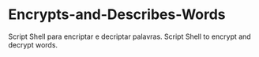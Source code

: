 # Encrypts-and-Describes-Words
Script Shell para encriptar e decriptar palavras. Script Shell to encrypt and decrypt words.
